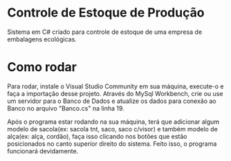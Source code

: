 # Controle de Estoque de Produção

Sistema em C# criado para controle de estoque de uma empresa de embalagens ecológicas.

# Como rodar
Para rodar, instale o Visual Studio Community em sua máquina, execute-o e faça a importação desse projeto.
Através do MySql Workbench, crie ou use um servidor para o Banco de Dados e atualize os dados para conexão ao Banco no arquivo "Banco.cs" na linha 19.

Após o programa estar rodando na sua máquina, terá que adicionar algum modelo de sacola(ex: sacola tnt, saco, saco c/visor) e também modelo de alça(ex: alça, cordão), faça isso clicando nos botões que estão posicionados no canto superior direito do sistema.
Feito isso, o programa funcionará devidamente.